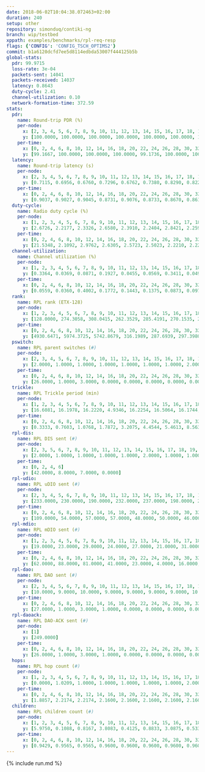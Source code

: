 ```yaml
---
date: 2018-06-02T10:04:38.072463+02:00
duration: 240
setup: other
repository: simonduq/contiki-ng
branch: wip/testbed
xppath: examples/benchmarks/rpl-req-resp
flags: {'CONFIG': 'CONFIG_TSCH_OPTIMS2'}
commit: b1a6120dcfd7ee5d8114edbda53007f444125b5b
global-stats:
  pdr: 99.9715
  loss-rate: 3e-04
  packets-sent: 14041
  packets-received: 14037
  latency: 0.8643
  duty-cycle: 2.41
  channel-utilization: 0.10
  network-formation-time: 372.59
stats:
  pdr:
    name: Round-trip PDR (%)
    per-node:
      x: [2, 3, 4, 5, 6, 7, 8, 9, 10, 11, 12, 13, 14, 15, 16, 17, 18, 19, 20, 21, 22, 23, 24, 25]
      y: [100.0000, 100.0000, 100.0000, 100.0000, 100.0000, 100.0000, 100.0000, 100.0000, 100.0000, 100.0000, 100.0000, 100.0000, 100.0000, 100.0000, 100.0000, 100.0000, 99.8261, 100.0000, 99.8261, 100.0000, 100.0000, 99.8208, 100.0000, 99.8379]
    per-time:
      x: [0, 2, 4, 6, 8, 10, 12, 14, 16, 18, 20, 22, 24, 26, 28, 30, 32, 34, 36, 38, 40, 42, 44, 46, 48, 50, 52, 54, 56, 58, 60, 62, 64, 66, 68, 70, 72, 74, 76, 78, 80, 82, 84, 86, 88, 90, 92, 94, 96, 98, 100, 102, 104, 106, 108, 110, 112, 114, 116, 118, 120, 122, 124, 126, 128, 130, 132, 134, 136, 138, 140, 142, 144, 146, 148, 150, 152, 154, 156, 158, 160, 162, 164, 166, 168, 170, 172, 174, 176, 178, 180, 182, 184, 186, 188, 190, 192, 194, 196, 198, 200, 202, 204, 206, 208, 210, 212, 214, 216, 218, 220, 222, 224, 226, 228, 230, 232, 234]
      y: [99.1667, 100.0000, 100.0000, 100.0000, 99.1736, 100.0000, 100.0000, 100.0000, 100.0000, 100.0000, 100.0000, 100.0000, 100.0000, 100.0000, 99.1667, 100.0000, 100.0000, 100.0000, 100.0000, 100.0000, 100.0000, 100.0000, 100.0000, 100.0000, 100.0000, 100.0000, 100.0000, 100.0000, 100.0000, 100.0000, 100.0000, 100.0000, 100.0000, 100.0000, 100.0000, 100.0000, 100.0000, 100.0000, 100.0000, 100.0000, 100.0000, 100.0000, 100.0000, 100.0000, 100.0000, 100.0000, 100.0000, 100.0000, 100.0000, 100.0000, 100.0000, 100.0000, 100.0000, 100.0000, 100.0000, 100.0000, 100.0000, 100.0000, 100.0000, 100.0000, 100.0000, 100.0000, 100.0000, 100.0000, 100.0000, 100.0000, 100.0000, 100.0000, 100.0000, 100.0000, 100.0000, 100.0000, 100.0000, 100.0000, 100.0000, 100.0000, 100.0000, 100.0000, 100.0000, 100.0000, 100.0000, 100.0000, 100.0000, 100.0000, 100.0000, 100.0000, 100.0000, 100.0000, 100.0000, 100.0000, 100.0000, 100.0000, 100.0000, 100.0000, 100.0000, 100.0000, 100.0000, 100.0000, 100.0000, 100.0000, 100.0000, 100.0000, 100.0000, 100.0000, 100.0000, 100.0000, 100.0000, 100.0000, 100.0000, 100.0000, 100.0000, 100.0000, 100.0000, 100.0000, 99.1667, 100.0000, 100.0000, null]
  latency:
    name: Round-trip latency (s)
    per-node:
      x: [2, 3, 4, 5, 6, 7, 8, 9, 10, 11, 12, 13, 14, 15, 16, 17, 18, 19, 20, 21, 22, 23, 24, 25]
      y: [0.7115, 0.6956, 0.6760, 0.7296, 0.6762, 0.7380, 0.8290, 0.8226, 0.7558, 0.8311, 0.8387, 0.8354, 0.9651, 0.9000, 0.8227, 0.8510, 0.9416, 0.9289, 1.0185, 0.9973, 0.9159, 1.0817, 1.1176, 1.0507]
    per-time:
      x: [0, 2, 4, 6, 8, 10, 12, 14, 16, 18, 20, 22, 24, 26, 28, 30, 32, 34, 36, 38, 40, 42, 44, 46, 48, 50, 52, 54, 56, 58, 60, 62, 64, 66, 68, 70, 72, 74, 76, 78, 80, 82, 84, 86, 88, 90, 92, 94, 96, 98, 100, 102, 104, 106, 108, 110, 112, 114, 116, 118, 120, 122, 124, 126, 128, 130, 132, 134, 136, 138, 140, 142, 144, 146, 148, 150, 152, 154, 156, 158, 160, 162, 164, 166, 168, 170, 172, 174, 176, 178, 180, 182, 184, 186, 188, 190, 192, 194, 196, 198, 200, 202, 204, 206, 208, 210, 212, 214, 216, 218, 220, 222, 224, 226, 228, 230, 232, 234]
      y: [0.9037, 0.9027, 0.9045, 0.8731, 0.9076, 0.8733, 0.8670, 0.8613, 0.8557, 0.8542, 0.8610, 0.8577, 0.8746, 0.8941, 0.8753, 0.8989, 0.8634, 0.8511, 0.8835, 0.8926, 0.9045, 0.8856, 0.8753, 0.8656, 0.8566, 0.8831, 0.8976, 0.8731, 0.8572, 0.8371, 0.8379, 0.8606, 0.8678, 0.8690, 0.8627, 0.8507, 0.8586, 0.8570, 0.8351, 0.8590, 0.8525, 0.8605, 0.8657, 0.8537, 0.8452, 0.8526, 0.8588, 0.8357, 0.8504, 0.8665, 0.8431, 0.8351, 0.8292, 0.8498, 0.8605, 0.8336, 0.8481, 0.8547, 0.8367, 0.8579, 0.8588, 0.8595, 0.8485, 0.8572, 0.8444, 0.8737, 0.8705, 0.8893, 0.8599, 0.8927, 0.8410, 0.8891, 0.8644, 0.8728, 0.8692, 0.8705, 0.8535, 0.8710, 0.8708, 0.8592, 0.8583, 0.9026, 0.8687, 0.8913, 0.8511, 0.8432, 0.8679, 0.8662, 0.8398, 0.8602, 0.8567, 0.8546, 0.8633, 0.8411, 0.8573, 0.8573, 0.8517, 0.8557, 0.8469, 0.8764, 0.8638, 0.8799, 0.8910, 0.8553, 0.8558, 0.8838, 0.8702, 0.8431, 0.8718, 0.8803, 0.8609, 0.8600, 0.8787, 0.8651, 0.8666, 0.8615, 0.8681, null]
  duty-cycle:
    name: Radio duty cycle (%)
    per-node:
      x: [1, 2, 3, 4, 5, 6, 7, 8, 9, 10, 11, 12, 13, 14, 15, 16, 17, 18, 19, 20, 21, 22, 23, 24, 25]
      y: [2.6726, 2.2177, 2.3326, 2.6580, 2.3910, 2.2404, 2.8421, 2.2595, 2.2338, 2.0648, 2.2075, 2.2818, 2.4673, 2.3131, 2.4403, 2.4174, 2.2047, 2.3402, 2.4874, 2.3106, 2.2307, 2.2881, 2.2705, 2.3067, 2.3456]
    per-time:
      x: [0, 2, 4, 6, 8, 10, 12, 14, 16, 18, 20, 22, 24, 26, 28, 30, 32, 34, 36, 38, 40, 42, 44, 46, 48, 50, 52, 54, 56, 58, 60, 62, 64, 66, 68, 70, 72, 74, 76, 78, 80, 82, 84, 86, 88, 90, 92, 94, 96, 98, 100, 102, 104, 106, 108, 110, 112, 114, 116, 118, 120, 122, 124, 126, 128, 130, 132, 134, 136, 138, 140, 142, 144, 146, 148, 150, 152, 154, 156, 158, 160, 162, 164, 166, 168, 170, 172, 174, 176, 178, 180, 182, 184, 186, 188, 190, 192, 194, 196, 198, 200, 202, 204, 206, 208, 210, 212, 214, 216, 218, 220, 222, 224, 226, 228, 230, 232, 234, 236, 238, 240]
      y: [21.5348, 2.1092, 2.9762, 2.6305, 2.5723, 2.5023, 2.2210, 2.2299, 2.1982, 2.2028, 2.2078, 2.1776, 2.1928, 2.1997, 2.1956, 2.1935, 2.2170, 2.2134, 2.2017, 2.2002, 2.1708, 2.2016, 2.2113, 2.2175, 2.2020, 2.1986, 2.2095, 2.1811, 2.2001, 2.2137, 2.1959, 2.2070, 2.1885, 2.1840, 2.1996, 2.1719, 2.1952, 2.1940, 2.1951, 2.1924, 2.1912, 2.1716, 2.1895, 2.2047, 2.1946, 2.1936, 2.1965, 2.1912, 2.1860, 2.1768, 2.1755, 2.1972, 2.1870, 2.1760, 2.1713, 2.1653, 2.1738, 2.1769, 2.1764, 2.1629, 2.1805, 2.1721, 2.1901, 2.1880, 2.1907, 2.1716, 2.1654, 2.1770, 2.2003, 2.1805, 2.1923, 2.1728, 2.1836, 2.1733, 2.1712, 2.1790, 2.1886, 2.1815, 2.1901, 2.1696, 2.1729, 2.1724, 2.1771, 2.1838, 2.1732, 2.1827, 2.1927, 2.1688, 2.1605, 2.1671, 2.1774, 2.1537, 2.1793, 2.1701, 2.1662, 2.1692, 2.1738, 2.1739, 2.1816, 2.1768, 2.1867, 2.1659, 2.1864, 2.1890, 2.1914, 2.1891, 2.1839, 2.1645, 2.1912, 2.1774, 2.1709, 2.1690, 2.1896, 2.1699, 2.1852, 2.1873, 2.1869, 2.1858, 2.1633, 2.1694, null]
  channel-utilization:
    name: Channel utilization (%)
    per-node:
      x: [1, 2, 3, 4, 5, 6, 7, 8, 9, 10, 11, 12, 13, 14, 15, 16, 17, 18, 19, 20, 21, 22, 23, 24, 25]
      y: [0.3364, 0.0369, 0.0871, 0.1927, 0.0455, 0.0569, 0.3411, 0.0498, 0.0385, 0.0333, 0.0470, 0.0337, 0.0372, 0.0338, 0.1375, 0.1540, 0.0375, 0.0812, 0.0621, 0.0636, 0.0455, 0.0554, 0.0333, 0.0325, 0.0336]
    per-time:
      x: [0, 2, 4, 6, 8, 10, 12, 14, 16, 18, 20, 22, 24, 26, 28, 30, 32, 34, 36, 38, 40, 42, 44, 46, 48, 50, 52, 54, 56, 58, 60, 62, 64, 66, 68, 70, 72, 74, 76, 78, 80, 82, 84, 86, 88, 90, 92, 94, 96, 98, 100, 102, 104, 106, 108, 110, 112, 114, 116, 118, 120, 122, 124, 126, 128, 130, 132, 134, 136, 138, 140, 142, 144, 146, 148, 150, 152, 154, 156, 158, 160, 162, 164, 166, 168, 170, 172, 174, 176, 178, 180, 182, 184, 186, 188, 190, 192, 194, 196, 198, 200, 202, 204, 206, 208, 210, 212, 214, 216, 218, 220, 222, 224, 226, 228, 230, 232, 234, 236, 238, 240]
      y: [0.0559, 0.0360, 0.4002, 0.1772, 0.1443, 0.1375, 0.0873, 0.0979, 0.0834, 0.0860, 0.0889, 0.0794, 0.0852, 0.0880, 0.0867, 0.0839, 0.0936, 0.0902, 0.0885, 0.0889, 0.0794, 0.0878, 0.0926, 0.0940, 0.0880, 0.0880, 0.0924, 0.0812, 0.0880, 0.0945, 0.0885, 0.0906, 0.0831, 0.0812, 0.0875, 0.0789, 0.0876, 0.0859, 0.0867, 0.0868, 0.0858, 0.0807, 0.0850, 0.0882, 0.0855, 0.0859, 0.0879, 0.0851, 0.0853, 0.0816, 0.0816, 0.0865, 0.0852, 0.0809, 0.0795, 0.0762, 0.0819, 0.0813, 0.0815, 0.0765, 0.0819, 0.0793, 0.0845, 0.0845, 0.0866, 0.0799, 0.0784, 0.0828, 0.0892, 0.0826, 0.0877, 0.0805, 0.0836, 0.0800, 0.0801, 0.0833, 0.0852, 0.0801, 0.0864, 0.0787, 0.0803, 0.0799, 0.0831, 0.0857, 0.0815, 0.0848, 0.0878, 0.0800, 0.0771, 0.0774, 0.0829, 0.0754, 0.0838, 0.0814, 0.0776, 0.0805, 0.0805, 0.0787, 0.0845, 0.0831, 0.0858, 0.0786, 0.0859, 0.0848, 0.0857, 0.0861, 0.0833, 0.0783, 0.0886, 0.0826, 0.0812, 0.0815, 0.0867, 0.0793, 0.0843, 0.0842, 0.0862, 0.0841, 0.0788, 0.0789, null]
  rank:
    name: RPL rank (ETX-128)
    per-node:
      x: [1, 2, 3, 4, 5, 6, 7, 8, 9, 10, 11, 12, 13, 14, 15, 16, 17, 18, 19, 20, 21, 22, 23, 24, 25]
      y: [128.0000, 274.3058, 308.0415, 262.3529, 285.4191, 270.1535, 295.7220, 406.5934, 471.5868, 400.8672, 413.4108, 426.7695, 468.7683, 555.4735, 2122.6612, 505.5726, 2140.0950, 665.2675, 652.1714, 742.8492, 712.5020, 703.9877, 823.9960, 821.0323, 834.1285]
    per-time:
      x: [0, 2, 4, 6, 8, 10, 12, 14, 16, 18, 20, 22, 24, 26, 28, 30, 32, 34, 36, 38, 40, 42, 44, 46, 48, 50, 52, 54, 56, 58, 60, 62, 64, 66, 68, 70, 72, 74, 76, 78, 80, 82, 84, 86, 88, 90, 92, 94, 96, 98, 100, 102, 104, 106, 108, 110, 112, 114, 116, 118, 120, 122, 124, 126, 128, 130, 132, 134, 136, 138, 140, 142, 144, 146, 148, 150, 152, 154, 156, 158, 160, 162, 164, 166, 168, 170, 172, 174, 176, 178, 180, 182, 184, 186, 188, 190, 192, 194, 196, 198, 200, 202, 204, 206, 208, 210, 212, 214, 216, 218, 220, 222, 224, 226, 228, 230, 232, 234, 236, 238, 240]
      y: [4930.6471, 5974.3725, 5742.8679, 316.1989, 287.6939, 297.3980, 573.7600, 567.1200, 569.6400, 540.7736, 496.0000, 489.9020, 480.5000, 485.5400, 508.3800, 519.3400, 522.1800, 536.3800, 554.0192, 543.7600, 543.6800, 544.7843, 544.9615, 534.7843, 513.8000, 524.1600, 532.1600, 552.4200, 557.3000, 568.2600, 566.6275, 564.6731, 553.1698, 525.4902, 506.2200, 501.4800, 496.5000, 491.5600, 502.3922, 493.7647, 485.6538, 477.7400, 467.7200, 475.9216, 478.4600, 477.6200, 492.8200, 497.3333, 510.8113, 488.0392, 489.6000, 485.1373, 483.7000, 489.1538, 478.7200, 481.9412, 477.3200, 471.7400, 473.9608, 463.0000, 464.1800, 467.8200, 476.4706, 469.4200, 468.7255, 470.6600, 469.4400, 477.0577, 461.3922, 458.5000, 458.2157, 454.6800, 449.5600, 454.8200, 455.0800, 457.5686, 455.9800, 454.0980, 451.4118, 449.8200, 454.7600, 445.9400, 454.3333, 459.9020, 466.1569, 461.7000, 462.3400, 447.3000, 445.6400, 441.5400, 443.8039, 440.0400, 446.6400, 444.2157, 443.4038, 442.3200, 451.1600, 444.4400, 451.3200, 469.2745, 469.2157, 470.1176, 467.5400, 477.6604, 460.1346, 447.7400, 454.0000, 455.1000, 448.0588, 442.2000, 440.9808, 450.8039, 452.5600, 457.2000, 471.2200, 472.8000, 467.9811, 461.2200, 462.0200, 462.8400, null]
  pswitch:
    name: RPL parent switches (#)
    per-node:
      x: [2, 3, 4, 5, 6, 7, 8, 9, 10, 11, 12, 13, 14, 15, 16, 17, 18, 19, 20, 21, 22, 23, 24, 25]
      y: [2.0000, 1.0000, 1.0000, 1.0000, 1.0000, 1.0000, 1.0000, 2.0000, 1.0000, 1.0000, 3.0000, 6.0000, 5.0000, 2.0000, 1.0000, 2.0000, 4.0000, 6.0000, 13.0000, 6.0000, 4.0000, 10.0000, 9.0000, 10.0000]
    per-time:
      x: [0, 2, 4, 6, 8, 10, 12, 14, 16, 18, 20, 22, 24, 26, 28, 30, 32, 34, 36, 38, 40, 42, 44, 46, 48, 50, 52, 54, 56, 58, 60, 62, 64, 66, 68, 70, 72, 74, 76, 78, 80, 82, 84, 86, 88, 90, 92, 94, 96, 98, 100, 102, 104, 106, 108, 110, 112, 114, 116, 118, 120, 122, 124, 126, 128, 130, 132, 134, 136, 138, 140, 142, 144, 146, 148, 150, 152, 154, 156, 158, 160, 162, 164, 166, 168, 170, 172, 174, 176, 178, 180, 182, 184, 186, 188, 190, 192, 194, 196, 198, 200, 202, 204, 206, 208, 210, 212, 214, 216, 218, 220, 222, 224, 226, 228, 230, 232]
      y: [26.0000, 1.0000, 3.0000, 0.0000, 0.0000, 0.0000, 0.0000, 0.0000, 0.0000, 3.0000, 0.0000, 1.0000, 0.0000, 0.0000, 0.0000, 0.0000, 0.0000, 0.0000, 2.0000, 0.0000, 0.0000, 1.0000, 2.0000, 1.0000, 0.0000, 0.0000, 0.0000, 0.0000, 0.0000, 0.0000, 1.0000, 2.0000, 3.0000, 1.0000, 0.0000, 0.0000, 0.0000, 0.0000, 1.0000, 1.0000, 2.0000, 0.0000, 0.0000, 1.0000, 0.0000, 0.0000, 0.0000, 1.0000, 3.0000, 1.0000, 0.0000, 1.0000, 0.0000, 2.0000, 0.0000, 1.0000, 0.0000, 0.0000, 1.0000, 0.0000, 0.0000, 0.0000, 1.0000, 0.0000, 1.0000, 0.0000, 0.0000, 2.0000, 1.0000, 0.0000, 1.0000, 0.0000, 0.0000, 0.0000, 0.0000, 1.0000, 0.0000, 1.0000, 1.0000, 0.0000, 0.0000, 0.0000, 1.0000, 1.0000, 1.0000, 0.0000, 0.0000, 0.0000, 0.0000, 0.0000, 1.0000, 0.0000, 0.0000, 1.0000, 2.0000, 0.0000, 0.0000, 0.0000, 0.0000, 1.0000, 1.0000, 1.0000, 0.0000, 3.0000, 2.0000, 0.0000, 0.0000, 0.0000, 1.0000, 0.0000, 2.0000, 1.0000, 0.0000, 0.0000, 0.0000, 0.0000, 3.0000]
  trickle:
    name: RPL Trickle period (min)
    per-node:
      x: [1, 2, 3, 4, 5, 6, 7, 8, 9, 10, 11, 12, 13, 14, 15, 16, 17, 18, 19, 20, 21, 22, 23, 24, 25]
      y: [16.6081, 16.1978, 16.2220, 4.9346, 16.2254, 16.5064, 16.1744, 16.2322, 16.1831, 16.5313, 16.2469, 16.1862, 16.2008, 16.1254, 16.1775, 16.1755, 16.1809, 16.3020, 16.3116, 16.1727, 16.1622, 16.1963, 16.5013, 16.1418, 16.5617]
    per-time:
      x: [0, 2, 4, 6, 8, 10, 12, 14, 16, 18, 20, 22, 24, 26, 28, 30, 32, 34, 36, 38, 40, 42, 44, 46, 48, 50, 52, 54, 56, 58, 60, 62, 64, 66, 68, 70, 72, 74, 76, 78, 80, 82, 84, 86, 88, 90, 92, 94, 96, 98, 100, 102, 104, 106, 108, 110, 112, 114, 116, 118, 120, 122, 124, 126, 128, 130, 132, 134, 136, 138, 140, 142, 144, 146, 148, 150, 152, 154, 156, 158, 160, 162, 164, 166, 168, 170, 172, 174, 176, 178, 180, 182, 184, 186, 188, 190, 192, 194, 196, 198, 200, 202, 204, 206, 208, 210, 212, 214, 216, 218, 220, 222, 224, 226, 228, 230, 232, 234, 236, 238, 240]
      y: [0.3333, 0.7603, 1.0768, 1.7872, 3.2075, 4.4544, 5.4613, 8.5634, 8.6508, 9.8922, 10.4858, 15.5916, 17.1267, 17.4763, 17.4763, 17.4763, 17.4763, 17.4763, 17.4763, 17.4763, 17.4763, 17.4763, 17.4763, 17.4763, 17.4763, 17.4763, 17.4763, 17.4763, 17.4763, 17.4763, 17.4763, 17.4763, 17.4763, 17.4763, 17.4763, 17.4763, 17.4763, 17.4763, 17.4763, 17.4763, 17.4763, 17.4763, 17.4763, 17.4763, 17.4763, 17.4763, 17.4763, 17.4763, 17.4763, 17.4763, 17.4763, 17.4763, 17.4763, 17.4763, 17.4763, 17.4763, 17.4763, 17.4763, 17.4763, 17.4763, 17.4763, 17.4763, 17.4763, 17.4763, 17.4763, 17.4763, 17.4763, 17.4763, 17.4763, 17.4763, 17.4763, 17.4763, 17.4763, 17.4763, 17.4763, 17.4763, 17.4763, 17.4763, 17.4763, 17.4763, 17.4763, 17.4763, 17.4763, 17.4763, 17.4763, 17.4763, 17.4763, 17.4763, 17.4763, 17.4763, 17.4763, 17.4763, 17.4763, 17.4763, 17.4763, 17.4763, 17.4763, 17.4763, 17.4763, 17.4763, 17.4763, 17.4763, 17.4763, 17.4763, 17.4763, 17.4763, 17.4763, 17.4763, 17.4763, 17.4763, 17.4763, 17.4763, 17.4763, 17.4763, 17.4763, 17.4763, 17.4763, 17.4763, 17.4763, 17.4763, null]
  rpl-dis:
    name: RPL DIS sent (#)
    per-node:
      x: [2, 3, 5, 6, 7, 8, 9, 10, 11, 12, 13, 14, 15, 16, 17, 18, 19, 20, 21, 22, 23, 24, 25]
      y: [2.0000, 1.0000, 1.0000, 1.0000, 1.0000, 2.0000, 1.0000, 1.0000, 2.0000, 1.0000, 1.0000, 1.0000, 11.0000, 1.0000, 12.0000, 1.0000, 2.0000, 2.0000, 2.0000, 2.0000, 3.0000, 3.0000, 3.0000]
    per-time:
      x: [0, 2, 4, 6]
      y: [42.0000, 8.0000, 7.0000, 0.0000]
  rpl-udio:
    name: RPL uDIO sent (#)
    per-node:
      x: [2, 3, 4, 5, 6, 7, 8, 9, 10, 11, 12, 13, 14, 15, 16, 17, 18, 19, 20, 21, 22, 23, 24, 25]
      y: [233.0000, 230.0000, 190.0000, 232.0000, 237.0000, 198.0000, 236.0000, 250.0000, 225.0000, 221.0000, 229.0000, 227.0000, 239.0000, 196.0000, 218.0000, 232.0000, 221.0000, 214.0000, 207.0000, 238.0000, 236.0000, 225.0000, 202.0000, 192.0000]
    per-time:
      x: [0, 2, 4, 6, 8, 10, 12, 14, 16, 18, 20, 22, 24, 26, 28, 30, 32, 34, 36, 38, 40, 42, 44, 46, 48, 50, 52, 54, 56, 58, 60, 62, 64, 66, 68, 70, 72, 74, 76, 78, 80, 82, 84, 86, 88, 90, 92, 94, 96, 98, 100, 102, 104, 106, 108, 110, 112, 114, 116, 118, 120, 122, 124, 126, 128, 130, 132, 134, 136, 138, 140, 142, 144, 146, 148, 150, 152, 154, 156, 158, 160, 162, 164, 166, 168, 170, 172, 174, 176, 178, 180, 182, 184, 186, 188, 190, 192, 194, 196, 198, 200, 202, 204, 206, 208, 210, 212, 214, 216, 218, 220, 222, 224, 226, 228, 230, 232, 234, 236, 238, 240]
      y: [109.0000, 54.0000, 57.0000, 57.0000, 48.0000, 50.0000, 46.0000, 48.0000, 46.0000, 52.0000, 50.0000, 50.0000, 45.0000, 38.0000, 48.0000, 49.0000, 48.0000, 46.0000, 51.0000, 45.0000, 40.0000, 41.0000, 44.0000, 50.0000, 51.0000, 48.0000, 41.0000, 38.0000, 34.0000, 41.0000, 47.0000, 50.0000, 46.0000, 48.0000, 32.0000, 38.0000, 39.0000, 46.0000, 48.0000, 54.0000, 44.0000, 47.0000, 36.0000, 32.0000, 41.0000, 46.0000, 49.0000, 40.0000, 49.0000, 38.0000, 41.0000, 39.0000, 45.0000, 47.0000, 50.0000, 43.0000, 44.0000, 32.0000, 35.0000, 40.0000, 44.0000, 48.0000, 46.0000, 50.0000, 44.0000, 36.0000, 35.0000, 45.0000, 48.0000, 46.0000, 47.0000, 44.0000, 41.0000, 40.0000, 35.0000, 48.0000, 52.0000, 42.0000, 48.0000, 32.0000, 37.0000, 35.0000, 44.0000, 52.0000, 51.0000, 49.0000, 42.0000, 35.0000, 41.0000, 38.0000, 48.0000, 51.0000, 47.0000, 44.0000, 42.0000, 36.0000, 32.0000, 50.0000, 53.0000, 52.0000, 49.0000, 48.0000, 32.0000, 31.0000, 35.0000, 48.0000, 48.0000, 46.0000, 46.0000, 39.0000, 28.0000, 33.0000, 44.0000, 45.0000, 51.0000, 41.0000, 47.0000, 39.0000, 33.0000, 42.0000, 2.0000]
  rpl-mdio:
    name: RPL mDIO sent (#)
    per-node:
      x: [1, 2, 3, 4, 5, 6, 7, 8, 9, 10, 11, 12, 13, 14, 15, 16, 17, 18, 19, 20, 21, 22, 23, 24, 25]
      y: [19.0000, 23.0000, 29.0000, 24.0000, 27.0000, 21.0000, 31.0000, 27.0000, 29.0000, 18.0000, 26.0000, 30.0000, 29.0000, 30.0000, 29.0000, 29.0000, 28.0000, 27.0000, 27.0000, 28.0000, 27.0000, 25.0000, 20.0000, 22.0000, 18.0000]
    per-time:
      x: [0, 2, 4, 6, 8, 10, 12, 14, 16, 18, 20, 22, 24, 26, 28, 30, 32, 34, 36, 38, 40, 42, 44, 46, 48, 50, 52, 54, 56, 58, 60, 62, 64, 66, 68, 70, 72, 74, 76, 78, 80, 82, 84, 86, 88, 90, 92, 94, 96, 98, 100, 102, 104, 106, 108, 110, 112, 114, 116, 118, 120, 122, 124, 126, 128, 130, 132, 134, 136, 138, 140, 142, 144, 146, 148, 150, 152, 154, 156, 158, 160, 162, 164, 166, 168, 170, 172, 174, 176, 178, 180, 182, 184, 186, 188, 190, 192, 194, 196, 198, 200, 202, 204, 206, 208, 210, 212, 214, 216, 218, 220, 222, 224, 226, 228, 230, 232, 234, 236, 238]
      y: [62.0000, 88.0000, 81.0000, 41.0000, 23.0000, 4.0000, 16.0000, 4.0000, 2.0000, 11.0000, 4.0000, 6.0000, 0.0000, 0.0000, 1.0000, 3.0000, 7.0000, 7.0000, 4.0000, 3.0000, 0.0000, 0.0000, 0.0000, 1.0000, 5.0000, 4.0000, 5.0000, 6.0000, 4.0000, 0.0000, 0.0000, 0.0000, 4.0000, 9.0000, 5.0000, 3.0000, 2.0000, 2.0000, 0.0000, 0.0000, 3.0000, 1.0000, 4.0000, 4.0000, 10.0000, 3.0000, 0.0000, 0.0000, 0.0000, 1.0000, 2.0000, 8.0000, 5.0000, 5.0000, 3.0000, 0.0000, 1.0000, 1.0000, 1.0000, 4.0000, 7.0000, 3.0000, 4.0000, 4.0000, 1.0000, 0.0000, 0.0000, 1.0000, 7.0000, 4.0000, 4.0000, 7.0000, 2.0000, 0.0000, 0.0000, 1.0000, 1.0000, 10.0000, 5.0000, 3.0000, 4.0000, 1.0000, 0.0000, 2.0000, 0.0000, 4.0000, 5.0000, 6.0000, 4.0000, 4.0000, 0.0000, 0.0000, 1.0000, 1.0000, 6.0000, 3.0000, 9.0000, 3.0000, 1.0000, 0.0000, 1.0000, 2.0000, 2.0000, 5.0000, 8.0000, 2.0000, 6.0000, 0.0000, 0.0000, 1.0000, 0.0000, 4.0000, 5.0000, 4.0000, 7.0000, 3.0000, 0.0000, 1.0000, 0.0000, 1.0000]
  rpl-dao:
    name: RPL DAO sent (#)
    per-node:
      x: [2, 3, 4, 5, 6, 7, 8, 9, 10, 11, 12, 13, 14, 15, 16, 17, 18, 19, 20, 21, 22, 23, 24, 25]
      y: [10.0000, 9.0000, 10.0000, 9.0000, 9.0000, 9.0000, 9.0000, 10.0000, 9.0000, 9.0000, 10.0000, 12.0000, 11.0000, 9.0000, 9.0000, 9.0000, 11.0000, 11.0000, 15.0000, 11.0000, 11.0000, 12.0000, 13.0000, 13.0000]
    per-time:
      x: [0, 2, 4, 6, 8, 10, 12, 14, 16, 18, 20, 22, 24, 26, 28, 30, 32, 34, 36, 38, 40, 42, 44, 46, 48, 50, 52, 54, 56, 58, 60, 62, 64, 66, 68, 70, 72, 74, 76, 78, 80, 82, 84, 86, 88, 90, 92, 94, 96, 98, 100, 102, 104, 106, 108, 110, 112, 114, 116, 118, 120, 122, 124, 126, 128, 130, 132, 134, 136, 138, 140, 142, 144, 146, 148, 150, 152, 154, 156, 158, 160, 162, 164, 166, 168, 170, 172, 174, 176, 178, 180, 182, 184, 186, 188, 190, 192, 194, 196, 198, 200, 202, 204, 206, 208, 210, 212, 214, 216, 218, 220, 222, 224, 226, 228, 230, 232, 234, 236, 238]
      y: [27.0000, 1.0000, 3.0000, 1.0000, 0.0000, 0.0000, 0.0000, 0.0000, 0.0000, 3.0000, 0.0000, 1.0000, 0.0000, 0.0000, 14.0000, 2.0000, 0.0000, 4.0000, 2.0000, 0.0000, 0.0000, 1.0000, 2.0000, 2.0000, 1.0000, 0.0000, 0.0000, 0.0000, 10.0000, 3.0000, 1.0000, 6.0000, 2.0000, 1.0000, 0.0000, 0.0000, 0.0000, 1.0000, 2.0000, 1.0000, 2.0000, 0.0000, 3.0000, 10.0000, 0.0000, 1.0000, 4.0000, 2.0000, 3.0000, 1.0000, 0.0000, 1.0000, 1.0000, 2.0000, 1.0000, 2.0000, 1.0000, 8.0000, 1.0000, 0.0000, 3.0000, 2.0000, 2.0000, 1.0000, 2.0000, 0.0000, 1.0000, 4.0000, 1.0000, 1.0000, 1.0000, 8.0000, 0.0000, 1.0000, 3.0000, 1.0000, 3.0000, 0.0000, 4.0000, 0.0000, 0.0000, 3.0000, 2.0000, 2.0000, 2.0000, 4.0000, 4.0000, 0.0000, 1.0000, 1.0000, 2.0000, 1.0000, 3.0000, 1.0000, 2.0000, 0.0000, 2.0000, 2.0000, 0.0000, 5.0000, 6.0000, 1.0000, 1.0000, 4.0000, 2.0000, 0.0000, 1.0000, 1.0000, 2.0000, 0.0000, 3.0000, 1.0000, 1.0000, 2.0000, 6.0000, 1.0000, 4.0000, 3.0000, 1.0000, 1.0000]
  rpl-daoack:
    name: RPL DAO-ACK sent (#)
    per-node:
      x: [1]
      y: [249.0000]
    per-time:
      x: [0, 2, 4, 6, 8, 10, 12, 14, 16, 18, 20, 22, 24, 26, 28, 30, 32, 34, 36, 38, 40, 42, 44, 46, 48, 50, 52, 54, 56, 58, 60, 62, 64, 66, 68, 70, 72, 74, 76, 78, 80, 82, 84, 86, 88, 90, 92, 94, 96, 98, 100, 102, 104, 106, 108, 110, 112, 114, 116, 118, 120, 122, 124, 126, 128, 130, 132, 134, 136, 138, 140, 142, 144, 146, 148, 150, 152, 154, 156, 158, 160, 162, 164, 166, 168, 170, 172, 174, 176, 178, 180, 182, 184, 186, 188, 190, 192, 194, 196, 198, 200, 202, 204, 206, 208, 210, 212, 214, 216, 218, 220, 222, 224, 226, 228, 230, 232, 234, 236, 238]
      y: [26.0000, 1.0000, 3.0000, 1.0000, 0.0000, 0.0000, 0.0000, 0.0000, 0.0000, 3.0000, 0.0000, 1.0000, 0.0000, 0.0000, 14.0000, 2.0000, 0.0000, 4.0000, 2.0000, 0.0000, 0.0000, 1.0000, 2.0000, 2.0000, 1.0000, 0.0000, 0.0000, 0.0000, 10.0000, 3.0000, 1.0000, 6.0000, 2.0000, 1.0000, 0.0000, 0.0000, 0.0000, 1.0000, 2.0000, 1.0000, 2.0000, 0.0000, 3.0000, 10.0000, 0.0000, 1.0000, 4.0000, 2.0000, 3.0000, 1.0000, 0.0000, 1.0000, 1.0000, 2.0000, 1.0000, 2.0000, 1.0000, 8.0000, 1.0000, 0.0000, 3.0000, 2.0000, 2.0000, 1.0000, 2.0000, 0.0000, 1.0000, 4.0000, 1.0000, 1.0000, 1.0000, 7.0000, 1.0000, 1.0000, 3.0000, 1.0000, 3.0000, 0.0000, 4.0000, 0.0000, 0.0000, 2.0000, 3.0000, 2.0000, 2.0000, 5.0000, 3.0000, 0.0000, 1.0000, 1.0000, 2.0000, 1.0000, 3.0000, 1.0000, 2.0000, 0.0000, 2.0000, 1.0000, 1.0000, 5.0000, 5.0000, 2.0000, 1.0000, 4.0000, 2.0000, 0.0000, 1.0000, 1.0000, 2.0000, 0.0000, 3.0000, 1.0000, 1.0000, 2.0000, 6.0000, 1.0000, 4.0000, 2.0000, 2.0000, 1.0000]
  hops:
    name: RPL hop count (#)
    per-node:
      x: [1, 2, 3, 4, 5, 6, 7, 8, 9, 10, 11, 12, 13, 14, 15, 16, 17, 18, 19, 20, 21, 22, 23, 24, 25]
      y: [0.0000, 1.0209, 1.0000, 1.0000, 1.0000, 1.0000, 1.0000, 2.0000, 2.0000, 2.0000, 2.0000, 2.0000, 2.0000, 2.9958, 2.0000, 2.0000, 2.0000, 2.9331, 3.0000, 3.4310, 3.3222, 3.1088, 4.1339, 4.0000, 3.9916]
    per-time:
      x: [0, 2, 4, 6, 8, 10, 12, 14, 16, 18, 20, 22, 24, 26, 28, 30, 32, 34, 36, 38, 40, 42, 44, 46, 48, 50, 52, 54, 56, 58, 60, 62, 64, 66, 68, 70, 72, 74, 76, 78, 80, 82, 84, 86, 88, 90, 92, 94, 96, 98, 100, 102, 104, 106, 108, 110, 112, 114, 116, 118, 120, 122, 124, 126, 128, 130, 132, 134, 136, 138, 140, 142, 144, 146, 148, 150, 152, 154, 156, 158, 160, 162, 164, 166, 168, 170, 172, 174, 176, 178, 180, 182, 184, 186, 188, 190, 192, 194, 196, 198, 200, 202, 204, 206, 208, 210, 212, 214, 216, 218, 220, 222, 224, 226, 228, 230, 232, 234, 236, 238]
      y: [1.8857, 2.2174, 2.2174, 2.1600, 2.1600, 2.1600, 2.1600, 2.1600, 2.1600, 2.2400, 2.1600, 2.1600, 2.1200, 2.1200, 2.1200, 2.1200, 2.1200, 2.1200, 2.3000, 2.4800, 2.4800, 2.4800, 2.4400, 2.3600, 2.3200, 2.3200, 2.3200, 2.3200, 2.3200, 2.3200, 2.3200, 2.2800, 2.2200, 2.2000, 2.2000, 2.2000, 2.2000, 2.2000, 2.2000, 2.2000, 2.2000, 2.2000, 2.2000, 2.2200, 2.2400, 2.2400, 2.2400, 2.2400, 2.2400, 2.2400, 2.2000, 2.2000, 2.2000, 2.1800, 2.1600, 2.1600, 2.1600, 2.1600, 2.1600, 2.1600, 2.1600, 2.1600, 2.1600, 2.1600, 2.1600, 2.1600, 2.1600, 2.1600, 2.1600, 2.1600, 2.1600, 2.1600, 2.1600, 2.1600, 2.1600, 2.1600, 2.1600, 2.1600, 2.1600, 2.1600, 2.1600, 2.1600, 2.1600, 2.1600, 2.1600, 2.1600, 2.1600, 2.1600, 2.1600, 2.1600, 2.1600, 2.1600, 2.1600, 2.1600, 2.1600, 2.1600, 2.1600, 2.1600, 2.1600, 2.1600, 2.1600, 2.1600, 2.1600, 2.2200, 2.2600, 2.2400, 2.2400, 2.2400, 2.2000, 2.2000, 2.1800, 2.1600, 2.1600, 2.1600, 2.1600, 2.1600, 2.1800, 2.2000, 2.2000, 2.2000]
  children:
    name: RPL children count (#)
    per-node:
      x: [1, 2, 3, 4, 5, 6, 7, 8, 9, 10, 11, 12, 13, 14, 15, 16, 17, 18, 19, 20, 21, 22, 23, 24, 25]
      y: [5.9750, 0.1088, 0.8167, 3.8083, 0.4125, 0.8833, 3.0875, 0.5333, 0.0962, 0.0000, 0.3667, 0.0000, 0.0000, 0.0042, 1.9487, 1.9375, 0.0299, 1.3264, 0.8661, 0.9498, 0.3598, 0.4603, 0.0000, 0.0000, 0.0000]
    per-time:
      x: [0, 2, 4, 6, 8, 10, 12, 14, 16, 18, 20, 22, 24, 26, 28, 30, 32, 34, 36, 38, 40, 42, 44, 46, 48, 50, 52, 54, 56, 58, 60, 62, 64, 66, 68, 70, 72, 74, 76, 78, 80, 82, 84, 86, 88, 90, 92, 94, 96, 98, 100, 102, 104, 106, 108, 110, 112, 114, 116, 118, 120, 122, 124, 126, 128, 130, 132, 134, 136, 138, 140, 142, 144, 146, 148, 150, 152, 154, 156, 158, 160, 162, 164, 166, 168, 170, 172, 174, 176, 178, 180, 182, 184, 186, 188, 190, 192, 194, 196, 198, 200, 202, 204, 206, 208, 210, 212, 214, 216, 218, 220, 222, 224, 226, 228, 230, 232, 234, 236, 238]
      y: [0.9429, 0.9565, 0.9565, 0.9600, 0.9600, 0.9600, 0.9600, 0.9600, 0.9600, 0.9600, 0.9600, 0.9600, 0.9600, 0.9600, 0.9600, 0.9600, 0.9600, 0.9600, 0.9600, 0.9600, 0.9600, 0.9600, 0.9600, 0.9600, 0.9600, 0.9600, 0.9600, 0.9600, 0.9600, 0.9600, 0.9600, 0.9600, 0.9600, 0.9600, 0.9600, 0.9600, 0.9600, 0.9600, 0.9600, 0.9600, 0.9600, 0.9600, 0.9600, 0.9600, 0.9600, 0.9600, 0.9600, 0.9600, 0.9600, 0.9600, 0.9600, 0.9600, 0.9600, 0.9600, 0.9600, 0.9600, 0.9600, 0.9600, 0.9600, 0.9600, 0.9600, 0.9600, 0.9600, 0.9600, 0.9600, 0.9600, 0.9600, 0.9600, 0.9600, 0.9600, 0.9600, 0.9600, 0.9600, 0.9600, 0.9600, 0.9600, 0.9600, 0.9600, 0.9600, 0.9600, 0.9600, 0.9600, 0.9600, 0.9600, 0.9600, 0.9600, 0.9600, 0.9600, 0.9600, 0.9600, 0.9600, 0.9600, 0.9600, 0.9600, 0.9600, 0.9600, 0.9600, 0.9600, 0.9600, 0.9600, 0.9600, 0.9600, 0.9600, 0.9600, 0.9600, 0.9600, 0.9600, 0.9600, 0.9600, 0.9600, 0.9600, 0.9600, 0.9600, 0.9600, 0.9600, 0.9600, 0.9600, 0.9600, 0.9600, 0.9600]
---
```


{% include run.md %}
